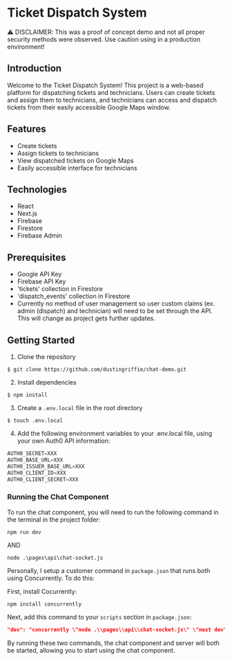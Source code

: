 # Ticket Dispatch System

⚠️ DISCLAIMER: This was a proof of concept demo and not all proper security methods were observed. Use caution using in a production environment!

## Introduction

Welcome to the Ticket Dispatch System! This project is a web-based platform for dispatching tickets and technicians. Users can create tickets and assign them to technicians, and technicians can access and dispatch tickets from their easily accessible Google Maps window.

## Features
- Create tickets
- Assign tickets to technicians
- View dispatched tickets on Google Maps
- Easily accessible interface for technicians

## Technologies
- React
- Next.js
- Firebase
- Firestore
- Firebase Admin

## Prerequisites
- Google API Key
- Firebase API Key
- 'tickets' collection in Firestore
- 'dispatch_events' collection in Firestore
- Currently no method of user management so user custom claims (ex. admin (dispatch) and technician) will need to be set through the API. This will change as project gets further updates.

## Getting Started

1. Clone the repository
```
$ git clone https://github.com/dustingriffie/chat-demo.git
```
2. Install dependencies
```
$ npm install
```
3. Create a `.env.local` file in the root directory
```
$ touch .env.local
```
4. Add the following environment variables to your .env.local file, using your own Auth0 API information:
```Javascript
AUTH0_SECRET=XXX
AUTH0_BASE_URL=XXX
AUTH0_ISSUER_BASE_URL=XXX
AUTH0_CLIENT_ID=XXX
AUTH0_CLIENT_SECRET=XXX
```
### Running the Chat Component

To run the chat component, you will need to run the following command in the terminal in the project folder:

```
npm run dev
```
AND
```
node .\pages\api\chat-socket.js
```

Personally, I setup a customer command in `package.json` that runs both using Concurrently. To do this:

First, install Cocurrently:
```
npm install concurrently
```
Next, add this command to your `scripts` section in `package.json`:
```JSON
"dev": "concurrently \"node .\\pages\\api\\chat-socket.js\" \"next dev\""
```

By running these two commands, the chat component and server will both be started, allowing you to start using the chat component.



